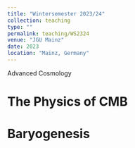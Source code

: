 ```yaml
---
title: "Wintersemester 2023/24"
collection: teaching
type: ""
permalink: teaching/WS2324
venue: "JGU Mainz"
date: 2023
location: "Mainz, Germany"
---
```


Advanced Cosmology 

The Physics of CMB
======

Baryogenesis
======

